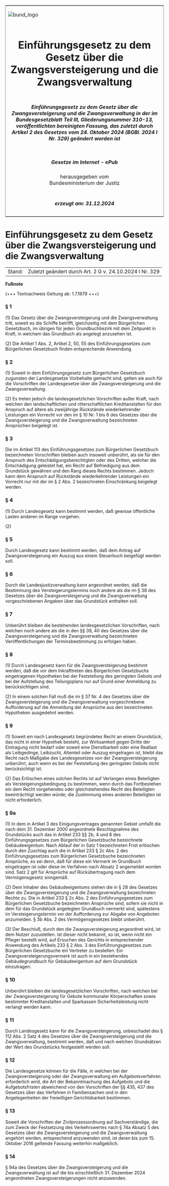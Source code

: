 <span id="DECKBLATT.html"></span>

<table border="0" frame="border" width="100%">

<tr valign="top">

<td align="left">

![bund\_logo](BfJ_2021_Web_de_de.gif)

</td>

<td align="right">

 

</td>

</tr>

<tr align="center" valign="middle">

<td colspan="2">

# Einführungsgesetz zu dem Gesetz über die Zwangsversteigerung und die Zwangsverwaltung

</td>

</tr>

<tr align="center" valign="middle">

<td colspan="2">

##### Einführungsgesetz zu dem Gesetz über die Zwangsversteigerung und die Zwangsverwaltung in der im Bundesgesetzblatt Teil III, Gliederungsnummer 310-13, veröffentlichten bereinigten Fassung, das zuletzt durch Artikel 2 des Gesetzes vom 24. Oktober 2024 (BGBl. 2024 I Nr. 329) geändert worden ist

</td>

</tr>

<tr align="center" valign="middle">

<td colspan="2">

  
  

##### Gesetze im Internet - ePub  
  
herausgegeben vom  
Bundesministerium der Justiz

</td>

</tr>

<tr align="center" valign="bottom">

<td colspan="2">

  
  

##### erzeugt am: 31.12.2024

</td>

</tr>

</table>

<span id="BJNR001350897.html"></span>

# Einführungsgesetz zu dem Gesetz über die Zwangsversteigerung und die Zwangsverwaltung

<div>

<div class="jnhtml">

|        |                                                         |
| ------ | ------------------------------------------------------- |
| Stand: | Zuletzt geändert durch Art. 2 G v. 24.10.2024 I Nr. 329 |

</div>

</div>

<div>

  
**Fußnote**

<div class="jnhtml">

<div>

<div class="jurAbsatz">

(+++ Textnachweis Geltung ab: 1.7.1979 +++)

</div>

</div>

</div>

</div>

<span id="BJNR001350897BJNE000101309.html"></span>

### § 1  

<div>

<div class="jnhtml">

<div>

<div class="jurAbsatz">

(1) Das Gesetz über die Zwangsversteigerung und die Zwangsverwaltung
tritt, soweit es die Schiffe betrifft, gleichzeitig mit dem Bürgerlichen
Gesetzbuch, im übrigen für jeden Grundbuchbezirk mit dem Zeitpunkt in
Kraft, in welchem das Grundbuch als angelegt anzusehen ist.

</div>

<div class="jurAbsatz">

(2) Die Artikel 1 Abs. 2, Artikel 2, 50, 55 des Einführungsgesetzes zum
Bürgerlichen Gesetzbuch finden entsprechende Anwendung.

</div>

</div>

</div>

</div>

<span id="BJNR001350897BJNE000200319.html"></span>

### § 2  

<div>

<div class="jnhtml">

<div>

<div class="jurAbsatz">

(1) Soweit in dem Einführungsgesetz zum Bürgerlichen Gesetzbuch
zugunsten der Landesgesetze Vorbehalte gemacht sind, gelten sie auch für
die Vorschriften der Landesgesetze über die Zwangsversteigerung und die
Zwangsverwaltung.

</div>

<div class="jurAbsatz">

(2) Es treten jedoch die landesgesetzlichen Vorschriften außer Kraft,
nach welchen den landschaftlichen und ritterschaftlichen Kreditanstalten
für den Anspruch auf ältere als zweijährige Rückstände wiederkehrender
Leistungen ein Vorrecht vor den im § 10 Nr. 1 bis 6 des Gesetzes über
die Zwangsversteigerung und die Zwangsverwaltung bezeichneten Ansprüchen
beigelegt ist.

</div>

</div>

</div>

</div>

<span id="BJNR001350897BJNE000300319.html"></span>

### § 3  

<div>

<div class="jnhtml">

<div>

<div class="jurAbsatz">

Die im Artikel 113 des Einführungsgesetzes zum Bürgerlichen Gesetzbuch
bezeichneten Vorschriften bleiben auch insoweit unberührt, als sie für
den Anspruch des Entschädigungsberechtigten oder des Dritten, welcher
die Entschädigung geleistet hat, ein Recht auf Befriedigung aus dem
Grundstück gewähren und den Rang dieses Rechts bestimmen. Jedoch kann
dem Anspruch auf Rückstände wiederkehrender Leistungen ein Vorrecht nur
mit der im § 2 Abs. 2 bezeichneten Einschränkung beigelegt werden.

</div>

</div>

</div>

</div>

<span id="BJNR001350897BJNE000400319.html"></span>

### § 4  

<div>

<div class="jnhtml">

<div>

<div class="jurAbsatz">

(1) Durch Landesgesetz kann bestimmt werden, daß gewisse öffentliche
Lasten anderen im Range vorgehen.

</div>

<div class="jurAbsatz">

(2)

</div>

</div>

</div>

</div>

<span id="BJNR001350897BJNE000500319.html"></span>

### § 5  

<div>

<div class="jnhtml">

<div>

<div class="jurAbsatz">

Durch Landesgesetz kann bestimmt werden, daß dem Antrag auf
Zwangsversteigerung ein Auszug aus einem Steuerbuch beigefügt werden
soll.

</div>

</div>

</div>

</div>

<span id="BJNR001350897BJNE000600319.html"></span>

### § 6  

<div>

<div class="jnhtml">

<div>

<div class="jurAbsatz">

Durch die Landesjustizverwaltung kann angeordnet werden, daß die
Bestimmung des Versteigerungstermins noch andere als die im § 38 des
Gesetzes über die Zwangsversteigerung und die Zwangsverwaltung
vorgeschriebenen Angaben über das Grundstück enthalten soll.

</div>

</div>

</div>

</div>

<span id="BJNR001350897BJNE000700319.html"></span>

### § 7  

<div>

<div class="jnhtml">

<div>

<div class="jurAbsatz">

Unberührt bleiben die bestehenden landesgesetzlichen Vorschriften, nach
welchen noch andere als die in den §§ 39, 40 des Gesetzes über die
Zwangsversteigerung und die Zwangsverwaltung bezeichneten
Veröffentlichungen der Terminsbestimmung zu erfolgen haben.

</div>

</div>

</div>

</div>

<span id="BJNR001350897BJNE000800319.html"></span>

### § 8  

<div>

<div class="jnhtml">

<div>

<div class="jurAbsatz">

(1) Durch Landesgesetz kann für die Zwangsversteigerung bestimmt werden,
daß die vor dem Inkrafttreten des Bürgerlichen Gesetzbuchs eingetragenen
Hypotheken bei der Feststellung des geringsten Gebots und bei der
Aufstellung des Teilungsplans nur auf Grund einer Anmeldung zu
berücksichtigen sind.

</div>

<div class="jurAbsatz">

(2) In einem solchen Fall muß die im § 37 Nr. 4 des Gesetzes über die
Zwangsversteigerung und die Zwangsverwaltung vorgeschriebene
Aufforderung auf die Anmeldung der Ansprüche aus den bezeichneten
Hypotheken ausgedehnt werden.

</div>

</div>

</div>

</div>

<span id="BJNR001350897BJNE000900319.html"></span>

### § 9  

<div>

<div class="jnhtml">

<div>

<div class="jurAbsatz">

(1) Soweit ein nach Landesgesetz begründetes Recht an einem Grundstück,
das nicht in einer Hypothek besteht, zur Wirksamkeit gegen Dritte der
Eintragung nicht bedarf oder soweit eine Dienstbarkeit oder eine
Reallast als Leibgedinge, Leibzucht, Altenteil oder Auszug eingetragen
ist, bleibt das Recht nach Maßgabe des Landesgesetzes von der
Zwangsversteigerung unberührt, auch wenn es bei der Feststellung des
geringsten Gebots nicht berücksichtigt ist.

</div>

<div class="jurAbsatz">

(2) Das Erlöschen eines solchen Rechts ist auf Verlangen eines
Beteiligten als Versteigerungsbedingung zu bestimmen, wenn durch das
Fortbestehen ein dem Recht vorgehendes oder gleichstehendes Recht des
Beteiligten beeinträchtigt werden würde; die Zustimmung eines anderen
Beteiligten ist nicht erforderlich.

</div>

</div>

</div>

</div>

<span id="BJNR001350897BJNE001602301.html"></span>

### § 9a  

<div>

<div class="jnhtml">

<div>

<div class="jurAbsatz">

(1) In dem in Artikel 3 des Einigungsvertrages genannten Gebiet umfaßt
die nach dem 31. Dezember 2000 angeordnete Beschlagnahme des Grundstücks
auch das in Artikel 233 §§ 2b, 4 und 8 des Einführungsgesetzes zum
Bürgerlichen Gesetzbuche bezeichnete Gebäudeeigentum. Nach Ablauf der
in Satz 1 bezeichneten Frist erlöschen durch den Zuschlag auch die in
Artikel 233 § 2c Abs. 2 des Einführungsgesetzes zum Bürgerlichen
Gesetzbuche bezeichneten Ansprüche, es sei denn, daß für diese ein
Vermerk im Grundbuch eingetragen ist oder diese im Verfahren nach Absatz
2 angemeldet worden sind. Satz 2 gilt für Ansprüche auf Rückübertragung
nach dem Vermögensgesetz sinngemäß.

</div>

<div class="jurAbsatz">

(2) Dem Inhaber des Gebäudeeigentums stehen die in § 28 des Gesetzes
über die Zwangsversteigerung und die Zwangsverwaltung bezeichneten
Rechte zu. Die in Artikel 233 § 2c Abs. 2 des Einführungsgesetzes zum
Bürgerlichen Gesetzbuche bezeichneten Ansprüche sind, sofern sie nicht
in dem für das Grundstück angelegten Grundbuch vermerkt sind, spätestens
im Versteigerungstermin vor der Aufforderung zur Abgabe von Angeboten
anzumelden. § 3b Abs. 2 des Vermögensgesetzes bleibt unberührt.

</div>

<div class="jurAbsatz">

(3) Der Beschluß, durch den die Zwangsversteigerung angeordnet wird, ist
dem Nutzer zuzustellen. Ist dieser nicht bekannt, so ist, wenn nicht ein
Pfleger bestellt wird, auf Ersuchen des Gerichts in entsprechender
Anwendung des Artikels 233 § 2 Abs. 3 des Einführungsgesetzes zum
Bürgerlichen Gesetzbuche ein Vertreter zu bestellen. Ein
Zwangsversteigerungsvermerk ist auch in ein bestehendes Gebäudegrundbuch
für Gebäudeeigentum auf dem Grundstück einzutragen.

</div>

</div>

</div>

</div>

<span id="BJNR001350897BJNE001000319.html"></span>

### § 10  

<div>

<div class="jnhtml">

<div>

<div class="jurAbsatz">

Unberührt bleiben die landesgesetzlichen Vorschriften, nach welchen bei
der Zwangsversteigerung für Gebote kommunaler Körperschaften sowie
bestimmter Kreditanstalten und Sparkassen Sicherheitsleistung nicht
verlangt werden kann.

</div>

</div>

</div>

</div>

<span id="BJNR001350897BJNE001100319.html"></span>

### § 11  

<div>

<div class="jnhtml">

<div>

<div class="jurAbsatz">

Durch Landesgesetz kann für die Zwangsversteigerung, unbeschadet des §
112 Abs. 2 Satz 4 des Gesetzes über die Zwangsversteigerung und die
Zwangsverwaltung, bestimmt werden, daß und nach welchen Grundsätzen der
Wert des Grundstücks festgestellt werden soll.

</div>

</div>

</div>

</div>

<span id="BJNR001350897BJNE001201160.html"></span>

### § 12  

<div>

<div class="jnhtml">

<div>

<div class="jurAbsatz">

Die Landesgesetze können für die Fälle, in welchen bei der
Zwangsversteigerung oder der Zwangsverwaltung ein Aufgebotsverfahren
erforderlich wird, die Art der Bekanntmachung des Aufgebots und die
Aufgebotsfristen abweichend von den Vorschriften der §§ 435, 437 des
Gesetzes über das Verfahren in Familiensachen und in den Angelegenheiten
der freiwilligen Gerichtsbarkeit bestimmen.

</div>

</div>

</div>

</div>

<span id="BJNR001350897BJNE001700311.html"></span>

### § 13  

<div>

<div class="jnhtml">

<div>

<div class="jurAbsatz">

Soweit die Vorschriften der Zivilprozessordnung auf Sachverständige, die
zum Zweck der Festsetzung des Verkehrswertes nach § 74a Absatz 5 des
Gesetzes über die Zwangsversteigerung und die Zwangsverwaltung angehört
werden, entsprechend anzuwenden sind, ist deren bis zum 15. Oktober 2016
geltende Fassung weiterhin maßgeblich.

</div>

</div>

</div>

</div>

<span id="BJNR001350897BJNE001402125.html"></span>

### § 14  

<div>

<div class="jnhtml">

<div>

<div class="jurAbsatz">

§ 94a des Gesetzes über die Zwangsversteigerung und die Zwangsverwaltung
ist auf die bis einschließlich 31. Dezember 2024 angeordneten
Zwangsversteigerungen nicht anzuwenden.

</div>

</div>

</div>

</div>
